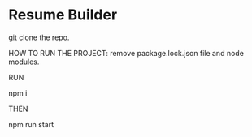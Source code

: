 # Resume Builder

git clone the repo.

HOW TO RUN THE PROJECT: 
remove package.lock.json file and node modules.

RUN 


npm i 

THEN 


npm run start 
